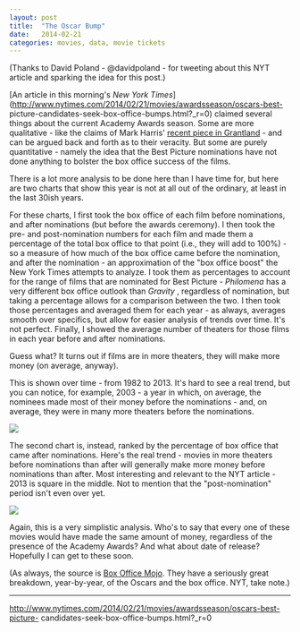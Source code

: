 ```yaml
---
layout: post
title:  "The Oscar Bump"
date:   2014-02-21
categories: movies, data, movie tickets
---
```


(Thanks to David Poland - @davidpoland - for tweeting about this NYT article
and sparking the idea for this post.)

  

[An article in this morning's _New York
Times_](http://www.nytimes.com/2014/02/21/movies/awardsseason/oscars-best-
picture-candidates-seek-box-office-bumps.html?_r=0) claimed several things
about the current Academy Awards season. Some are more qualitative - like the
claims of Mark Harris' [recent piece in
Grantland](http://grantland.com/features/oscar-season-turns-ugly/) - and can
be argued back and forth as to their veracity. But some are purely
quantitative - namely the idea that the Best Picture nominations have not done
anything to bolster the box office success of the films.

  

There is a lot more analysis to be done here than I have time for, but here
are two charts that show this year is not at all out of the ordinary, at least
in the last 30ish years.

  

For these charts, I first took the box office of each film before nominations,
and after nominations (but before the awards ceremony). I then took the pre-
and post-nomination numbers for each film and made them a percentage of the
total box office to that point (i.e., they will add to 100%) - so a measure of
how much of the box office came before the nomination, and after the
nomination - an approximation of the "box office boost" the New York Times
attempts to analyze. I took them as percentages to account for the range of
films that are nominated for Best Picture - _Philomena_ has a very different
box office outlook than _Gravity_ , regardless of nomination, but taking a
percentage allows for a comparison between the two. I then took those
percentages and averaged them for each year - as always, averages smooth over
specifics, but allow for easier analysis of trends over time. It's not
perfect. Finally, I showed the average number of theaters for those films in
each year before and after nominations.

  

Guess what? It turns out if films are in more theaters, they will make more
money (on average, anyway).

  

This is shown over time - from 1982 to 2013. It's hard to see a real trend,
but you can notice, for example, 2003 - a year in which, on average, the
nominees made most of their money before the nominations - and, on average,
they were in many more theaters before the nominations.

  

[![](http://3.bp.blogspot.com/-gYH55qI994M/Uwdu4amIZWI/AAAAAAAAAIQ/vU6elY6pUxU/s1600/Graph+4.JPG)](http://3.bp.blogspot.com/-gYH55qI994M/Uwdu4amIZWI/AAAAAAAAAIQ/vU6elY6pUxU/s1600/Graph+4.JPG)

  

  

  
  
The second chart is, instead, ranked by the percentage of box office that came
after nominations. Here's the real trend - movies in more theaters before
nominations than after will generally make more money before nominations than
after. Most interesting and relevant to the NYT article - 2013 is square in
the middle. Not to mention that the "post-nomination" period isn't even over
yet.  
  

[![](http://3.bp.blogspot.com/-QaB5y8iUA78/Uwdu4WXNS8I/AAAAAAAAAIU/qBbjz8BAOxI/s1600/Graph+3.JPG)](http://3.bp.blogspot.com/-QaB5y8iUA78/Uwdu4WXNS8I/AAAAAAAAAIU/qBbjz8BAOxI/s1600/Graph+3.JPG)

  

Again, this is a very simplistic analysis. Who's to say that every one of
these movies would have made the same amount of money, regardless of the
presence of the Academy Awards? And what about date of release? Hopefully I
can get to these soon.  
  
(As always, the source is [Box Office
Mojo](http://www.boxofficemojo.com/oscar/). They have a seriously great
breakdown, year-by-year, of the Oscars and the box office. NYT, take note.)  
______________________________________________________________________________  
  
http://www.nytimes.com/2014/02/21/movies/awardsseason/oscars-best-picture-
candidates-seek-box-office-bumps.html?_r=0

